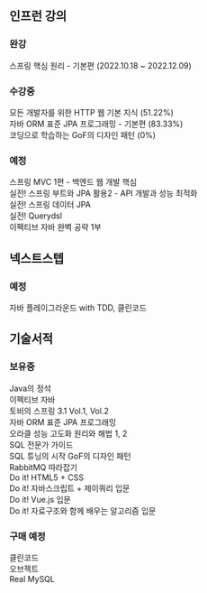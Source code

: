 ## 인프런 강의
### 완강  
스프링 핵심 원리 - 기본편 (2022.10.18 ~ 2022.12.09)  

### 수강중
모든 개발자를 위한 HTTP 웹 기본 지식 (51.22%)  
자바 ORM 표준 JPA 프로그래밍 - 기본편 (83.33%)  
코딩으로 학습하는 GoF의 디자인 패턴 (0%)  

### 예정
스프링 MVC 1편 - 백엔드 웹 개발 핵심  
실전! 스프링 부트와 JPA 활용2 - API 개발과 성능 최적화  
실전! 스프링 데이터 JPA  
실전! Querydsl  
이펙티브 자바 완벽 공략 1부  

## 넥스트스텝
### 예정
자바 플레이그라운드 with TDD, 클린코드

## 기술서적
### 보유중
Java의 정석  
이펙티브 자바  
토비의 스프링 3.1 Vol.1, Vol.2  
자바 ORM 표준 JPA 프로그래밍  
오라클 성능 고도화 원리와 해법 1, 2  
SQL 전문가 가이드  
SQL 튜닝의 시작
GoF의 디자인 패턴  
RabbitMQ 따라잡기  
Do it! HTML5 + CSS  
Do it! 자바스크립트 + 제이쿼리 입문  
Do it! Vue.js 입문  
Do it! 자료구조와 함께 배우는 알고리즘 입문  

### 구매 예정
클린코드  
오브젝트  
Real MySQL
